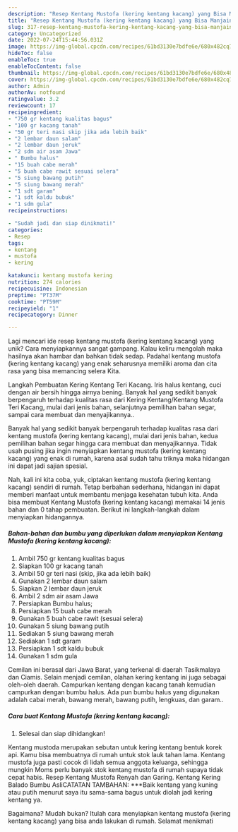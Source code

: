 ```yaml
---
description: "Resep Kentang Mustofa (kering kentang kacang) yang Bisa Manjain Lidah"
title: "Resep Kentang Mustofa (kering kentang kacang) yang Bisa Manjain Lidah"
slug: 317-resep-kentang-mustofa-kering-kentang-kacang-yang-bisa-manjain-lidah
category: Uncategorized
date: 2022-07-24T15:44:56.031Z
image: https://img-global.cpcdn.com/recipes/61bd3130e7bdfe6e/680x482cq70/kentang-mustofa-kering-kentang-kacang-foto-resep-utama.jpg
hideToc: false
enableToc: true
enableTocContent: false
thumbnail: https://img-global.cpcdn.com/recipes/61bd3130e7bdfe6e/680x482cq70/kentang-mustofa-kering-kentang-kacang-foto-resep-utama.jpg
cover: https://img-global.cpcdn.com/recipes/61bd3130e7bdfe6e/680x482cq70/kentang-mustofa-kering-kentang-kacang-foto-resep-utama.jpg
author: Admin
authorAv: notfound
ratingvalue: 3.2
reviewcount: 17
recipeingredient:
- "750 gr kentang kualitas bagus"
- "100 gr kacang tanah"
- "50 gr teri nasi skip jika ada lebih baik"
- "2 lembar daun salam"
- "2 lembar daun jeruk"
- "2 sdm air asam Jawa"
- " Bumbu halus"
- "15 buah cabe merah"
- "5 buah cabe rawit sesuai selera"
- "5 siung bawang putih"
- "5 siung bawang merah"
- "1 sdt garam"
- "1 sdt kaldu bubuk"
- "1 sdm gula"
recipeinstructions:

- "Sudah jadi dan siap dinikmati!"
categories:
- Resep
tags:
- kentang
- mustofa
- kering

katakunci: kentang mustofa kering 
nutrition: 274 calories
recipecuisine: Indonesian
preptime: "PT37M"
cooktime: "PT59M"
recipeyield: "1"
recipecategory: Dinner

---
```





Lagi mencari ide resep kentang mustofa (kering kentang kacang) yang unik? Cara menyiapkannya sangat gampang. Kalau keliru mengolah maka hasilnya akan hambar dan bahkan tidak sedap. Padahal kentang mustofa (kering kentang kacang) yang enak seharusnya memiliki aroma dan cita rasa yang bisa memancing selera Kita.





Langkah Pembuatan Kering Kentang Teri Kacang. Iris halus kentang, cuci dengan air bersih hingga airnya bening. Banyak hal yang sedikit banyak berpengaruh terhadap kualitas rasa dari Kering Kentang/Kentang Mustofa Teri Kacang, mulai dari jenis bahan, selanjutnya pemilihan bahan segar, sampai cara membuat dan menyajikannya..

Banyak hal yang sedikit banyak berpengaruh terhadap kualitas rasa dari kentang mustofa (kering kentang kacang), mulai dari jenis bahan, kedua pemilihan bahan segar hingga cara membuat dan menyajikannya. Tidak usah pusing jika ingin menyiapkan kentang mustofa (kering kentang kacang) yang enak di rumah, karena asal sudah tahu triknya maka hidangan ini dapat jadi sajian spesial.






Nah, kali ini kita coba, yuk, ciptakan kentang mustofa (kering kentang kacang) sendiri di rumah. Tetap berbahan sederhana, hidangan ini dapat memberi manfaat untuk membantu menjaga kesehatan tubuh kita. Anda bisa membuat Kentang Mustofa (kering kentang kacang) memakai 14 jenis bahan dan 0 tahap pembuatan. Berikut ini langkah-langkah dalam menyiapkan hidangannya.

<!--inarticleads1-->

##### Bahan-bahan dan bumbu yang diperlukan dalam menyiapkan Kentang Mustofa (kering kentang kacang):

1. Ambil 750 gr kentang kualitas bagus
1. Siapkan 100 gr kacang tanah
1. Ambil 50 gr teri nasi (skip, jika ada lebih baik)
1. Gunakan 2 lembar daun salam
1. Siapkan 2 lembar daun jeruk
1. Ambil 2 sdm air asam Jawa
1. Persiapkan  Bumbu halus;
1. Persiapkan 15 buah cabe merah
1. Gunakan 5 buah cabe rawit (sesuai selera)
1. Gunakan 5 siung bawang putih
1. Sediakan 5 siung bawang merah
1. Sediakan 1 sdt garam
1. Persiapkan 1 sdt kaldu bubuk
1. Gunakan 1 sdm gula


Cemilan ini berasal dari Jawa Barat, yang terkenal di daerah Tasikmalaya dan Ciamis. Selain menjadi cemilan, olahan kering kentang ini juga sebagai oleh-oleh daerah. Campurkan kentang dengan kacang tanah kemudian campurkan dengan bumbu halus. Ada pun bumbu halus yang digunakan adalah cabai merah, bawang merah, bawang putih, lengkuas, dan garam.. 

<!--inarticleads2-->

##### Cara buat Kentang Mustofa (kering kentang kacang):


1. Selesai dan siap dihidangkan!

Kentang mustoda merupakan sebutan untuk kering kentang bentuk korek api. Kamu bisa membuatnya di rumah untuk stok lauk tahan lama. Kentang mustofa juga pasti cocok di lidah semua anggota keluarga, sehingga mungkin Moms perlu banyak stok kentang mustofa di rumah supaya tidak cepat habis. Resep Kentang Mustofa Renyah dan Garing. Kentang Kering Balado Bumbu AsliCATATAN TAMBAHAN: ***Baik kentang yang kuning atau putih menurut saya itu sama-sama bagus untuk diolah jadi kering kentang ya. 

Bagaimana? Mudah bukan? Itulah cara menyiapkan kentang mustofa (kering kentang kacang) yang bisa anda lakukan di rumah. Selamat menikmati
